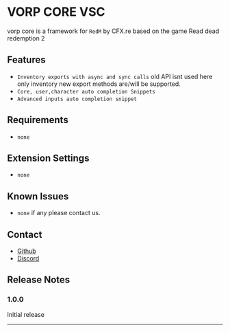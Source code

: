 # VORP CORE VSC

vorp core is a framework for `RedM` by CFX.re based on the game Read dead redemption 2

## Features

*  `Inventory exports with async and sync calls` old API isnt used here only inventory new export methods are/will be supported.
*  `Core, user,character auto completion Snippets`
*  `Advanced inputs auto completion snippet` 

## Requirements

*  `none`

## Extension Settings

 *  `none`

## Known Issues

*  `none` if any please contact us.

## Contact

* [Github](https://github.com/VORPCORE)
* [Discord](https://discord.gg/DHGVAbCj7N)

## Release Notes


### 1.0.0

Initial release 

---